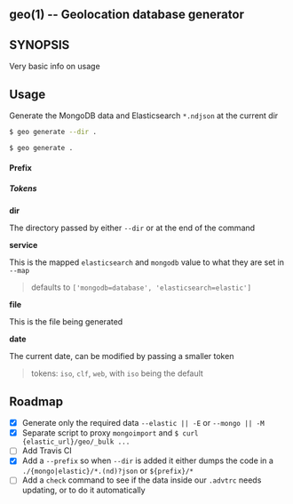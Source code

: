 ## geo(1) -- Geolocation database generator

## SYNOPSIS

Very basic info on usage

## Usage

Generate the MongoDB data and Elasticsearch `*.ndjson` at the current dir

```bash
$ geo generate --dir .

$ geo generate .
```

#### Prefix

##### Tokens

**dir**

The directory passed by either `--dir` or at the end of the command

**service**

This is the mapped `elasticsearch` and `mongodb` value to what they are set in `--map`

> defaults to `['mongodb=database', 'elasticsearch=elastic']`

**file**

This is the file being generated

**date**

The current date, can be modified by passing a smaller token

> tokens: `iso`, `clf`, `web`, with `iso` being the default

## Roadmap

- [X] Generate only the required data `--elastic || -E` or `--mongo || -M`
- [X] Separate script to proxy `mongoimport` and `$ curl {elastic_url}/geo/_bulk ...`
- [ ] Add Travis CI
- [X] Add a `--prefix` so when `--dir` is added it either dumps the code in a `./{mongo|elastic}/*.(nd)?json` or `${prefix}/*`
- [ ] Add a `check` command to see if the data inside our `.advtrc` needs updating, or to do it automatically
